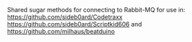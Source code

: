 Shared sugar methods for connecting to Rabbit-MQ for use in:
https://github.com/sideb0ard/Codetraxx
https://github.com/sideb0ard/Scriptkid606
and 
https://github.com/milhaus/beatduino
